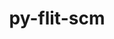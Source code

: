 ---
title: "py-flit-scm"
layout: cache
categories: [package, develop]
meta: {"compilers": ["none"], "num_specs": 7, "num_specs_by_stack": {"hep": 7, "root": 7}, "oss": ["ubuntu22.04"], "platforms": ["linux"], "stacks": ["hep", "root"], "targets": ["x86_64_v3"], "versions": ["1.7.0"]}
spec_details: [{"compiler": "none", "hash": "2axrczcz6detyeibspxdo7u6lvsnp3jx", "os": "ubuntu22.04", "platform": "linux", "size": "-", "stacks": ["hep", "root"], "target": "x86_64_v3", "variants": ["build_system=python_pip"], "versions": ["1.7.0"]}, {"compiler": "none", "hash": "au377yyzoydppw2tnelsrm37z4weos63", "os": "ubuntu22.04", "platform": "linux", "size": "-", "stacks": ["hep", "root"], "target": "x86_64_v3", "variants": ["build_system=python_pip"], "versions": ["1.7.0"]}, {"compiler": "none", "hash": "irry25evaoddaoisffuzizfg3ppk4ya3", "os": "ubuntu22.04", "platform": "linux", "size": "-", "stacks": ["hep", "root"], "target": "x86_64_v3", "variants": ["build_system=python_pip"], "versions": ["1.7.0"]}, {"compiler": "none", "hash": "kiyxr74e7wkbklmvvdf3j3jcjokuzxfe", "os": "ubuntu22.04", "platform": "linux", "size": "-", "stacks": ["hep", "root"], "target": "x86_64_v3", "variants": ["build_system=python_pip"], "versions": ["1.7.0"]}, {"compiler": "none", "hash": "mdthnc6tj6hahdacdde5fzzhubp6bvzv", "os": "ubuntu22.04", "platform": "linux", "size": "-", "stacks": ["hep", "root"], "target": "x86_64_v3", "variants": ["build_system=python_pip"], "versions": ["1.7.0"]}, {"compiler": "none", "hash": "oelwnlmm63chtndsotyfhb5j7mcwraqp", "os": "ubuntu22.04", "platform": "linux", "size": "-", "stacks": ["hep", "root"], "target": "x86_64_v3", "variants": ["build_system=python_pip"], "versions": ["1.7.0"]}, {"compiler": "none", "hash": "zlmth5j6y2k7h2dfre6p7p2w4vaw7xm2", "os": "ubuntu22.04", "platform": "linux", "size": "-", "stacks": ["hep", "root"], "target": "x86_64_v3", "variants": ["build_system=python_pip"], "versions": ["1.7.0"]}]
---
